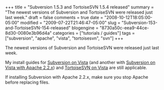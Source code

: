 +++
title = "Subversion 1.5.3 and TortoiseSVN 1.5.4 released"
summary = "The newest versions of Subversion and TortoiseSVN were released just last week."
draft = false
comments = true
date = "2008-10-12T18:05:00-05:00"
modified = "2009-07-22T21:46:47-05:00"
slug = "Subversion-153-and-TortoiseSVN-154-released"
blogengine = "8730a50c-eea9-44ce-8d30-0080e3b96d4a"
categories = ["tutorials / guides"]
tags = ["subversion", "apache", "vista", "tortoisesvn", "svn"]
+++

<p>The newest versions of Subversion and TortoiseSVN were released just last week.</p>
<p>My install guides for <a href="/words/post/Installing-Subversion-to-Windows-Vista.aspx">Subversion on Vista</a> (and another with <a href="/words/post/Installing-Subversion-binaries-for-Apache-22x.aspx">Subversion on Vista with Apache 2.2.x</a>) and <a href="/words/post/Installing-TortoiseSVN-to-Windows-Vista.aspx">TortoiseSVN on Vista</a>&nbsp;are still applicable.</p>
<div class="tip">
<p>If installing Subversion with Apache 2.2.x, make sure you stop Apache before replacing files.</p>
</div>
